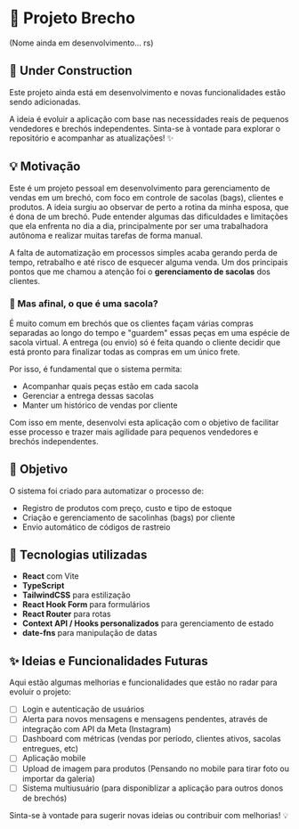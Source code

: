 # 🧵 Projeto Brecho
(Nome ainda em desenvolvimento... rs)

## 🚧 Under Construction

Este projeto ainda está em desenvolvimento e novas funcionalidades estão sendo adicionadas.

A ideia é evoluir a aplicação com base nas necessidades reais de pequenos vendedores e brechós independentes. Sinta-se à vontade para explorar o repositório e acompanhar as atualizações! ✨


## 💡 Motivação

Este é um projeto pessoal em desenvolvimento para gerenciamento de vendas em um brechó, com foco em controle de sacolas (bags), clientes e produtos. A ideia surgiu ao observar de perto a rotina da minha esposa, que é dona de um brechó. Pude entender algumas das dificuldades e limitações que ela enfrenta no dia a dia, principalmente por ser uma trabalhadora autônoma e realizar muitas tarefas de forma manual.

A falta de automatização em processos simples acaba gerando perda de tempo, retrabalho e até risco de esquecer alguma venda. Um dos principais pontos que me chamou a atenção foi o **gerenciamento de sacolas** dos clientes.

### 👜 Mas afinal, o que é uma sacola?

É muito comum em brechós que os clientes façam várias compras separadas ao longo do tempo e "guardem" essas peças em uma espécie de sacola virtual. A entrega (ou envio) só é feita quando o cliente decidir que está pronto para finalizar todas as compras em um único frete.

Por isso, é fundamental que o sistema permita:

- Acompanhar quais peças estão em cada sacola
- Gerenciar a entrega dessas sacolas
- Manter um histórico de vendas por cliente

Com isso em mente, desenvolvi esta aplicação com o objetivo de facilitar esse processo e trazer mais agilidade para pequenos vendedores e brechós independentes.


## 🧠 Objetivo

O sistema foi criado para automatizar o processo de:

- Registro de produtos com preço, custo e tipo de estoque
- Criação e gerenciamento de sacolinhas (bags) por cliente
- Envio automático de códigos de rastreio

## 🚀 Tecnologias utilizadas

- **React** com Vite
- **TypeScript**
- **TailwindCSS** para estilização
- **React Hook Form** para formulários
- **React Router** para rotas
- **Context API / Hooks personalizados** para gerenciamento de estado
- **date-fns** para manipulação de datas


## ✨ Ideias e Funcionalidades Futuras

Aqui estão algumas melhorias e funcionalidades que estão no radar para evoluir o projeto:

- [ ] Login e autenticação de usuários
- [ ] Alerta para novos mensagens e mensagens pendentes, através de integração com API da Meta (Instagram)
- [ ] Dashboard com métricas (vendas por período, clientes ativos, sacolas entregues, etc)
- [ ] Aplicação mobile
- [ ] Upload de imagem para produtos (Pensando no mobile para tirar foto ou importar da galeria)
- [ ] Sistema multiusuário (para disponiblizar a aplicação para outros donos de brechós)

Sinta-se à vontade para sugerir novas ideias ou contribuir com melhorias! 💡

